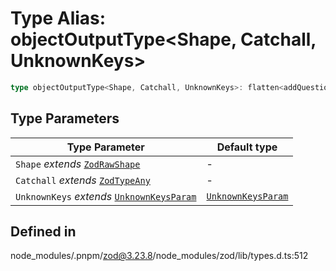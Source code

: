# Type Alias: objectOutputType\<Shape, Catchall, UnknownKeys\>

```ts
type objectOutputType<Shape, Catchall, UnknownKeys>: flatten<addQuestionMarks<baseObjectOutputType<Shape>>> & CatchallOutput<Catchall> & PassthroughType<UnknownKeys>;
```

## Type Parameters

| Type Parameter | Default type |
| ------ | ------ |
| `Shape` *extends* [`ZodRawShape`](ZodRawShape.md) | - |
| `Catchall` *extends* [`ZodTypeAny`](ZodTypeAny.md) | - |
| `UnknownKeys` *extends* [`UnknownKeysParam`](UnknownKeysParam.md) | [`UnknownKeysParam`](UnknownKeysParam.md) |

## Defined in

node\_modules/.pnpm/zod@3.23.8/node\_modules/zod/lib/types.d.ts:512
